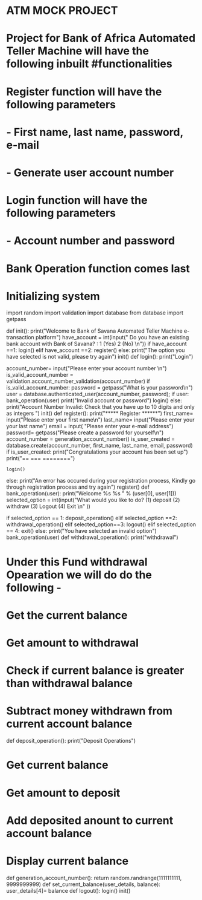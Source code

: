 # ATM MOCK PROJECT
# Project for Bank of Africa Automated Teller Machine will have the following inbuilt #functionalities
# Register function will have the following parameters
# - First name, last name, password, e-mail
# - Generate user account number
# Login function will have the following parameters 
# - Account number and password
# Bank Operation function comes last
# Initializing system
import random
import validation 
import database
from database import getpass

def init():
  print("Welcome to Bank of Savana Automated Teller Machine e-transaction platform")
  have_account = int(input(" Do you have an existing bank account with Bank of Savana? : 1 (Yes) 2 (No) \n"))
  if have_account ==1:
    login()
  elif have_account ==2:
   register()
  else:
    print("The option you have selected is not valid, please try again")
    init()
def login():
  print("Login")
  
  account_number= input("Please enter your account number \n")
  is_valid_account_number = validation.account_number_validation(account_number)
  if is_valid_account_number:
    password = getpass("What is your password\n")
    user = database.authenticated_user(account_number, password);
    if user:
      bank_operation(user)
    print("Invalid account or password")
    login()
  else: 
    print("Account Number Invalid: Check that you have up to 10 digits and only as integers ")
  init()
def register():
  print("***** Register ******")
  first_name= input("Please enter your first name\n")
  last_name= input("Please enter your  your last name")
  email = input( "Please enter your e-mail address")
  password= getpass("Please create a password for yourself\n")
  account_number = generation_account_number()
  is_user_created = database.create(account_number, first_name, last_name, email, password)
  if is_user_created:
    print("Congratulations your account has been set up")
    print("== === ========")

    login()
  else:
    print("An error has occured during your registration process, Kindly go through registration process and try again")
    register()
def bank_operation(user):
  print("Welcome %s %s " % (user[0], user[1]))
  selected_option = int(input("What would you like to do? (1) deposit (2) withdraw (3) Logout (4) Exit \n" ))

  if selected_option == 1:
    deposit_operation()
  elif selected_option ==2:
    withdrawal_operation()
  elif selected_option==3:
    logout()
  elif selected_option == 4:
    exit()
  else:
    print("You have selected an invalid option")
    bank_operation(user)
def withdrawal_operation():
  print("withdrawal")

  # Under this Fund withdrawal Opearation we will do do the following - 
  # Get the current balance
  # Get amount to withdrawal
  # Check if current balance is greater than  withdrawal balance
  # Subtract money withdrawn from current account balance
def deposit_operation():
  print("Deposit Operations")
  # Get current balance
  # Get amount to deposit
  # Add deposited anount to current account balance
  # Display current balance
def generation_account_number():
  return random.randrange(1111111111, 9999999999)
def set_current_balance(user_details, balance):
  user_details[4]= balance
def logout():
  login()
init()
 
